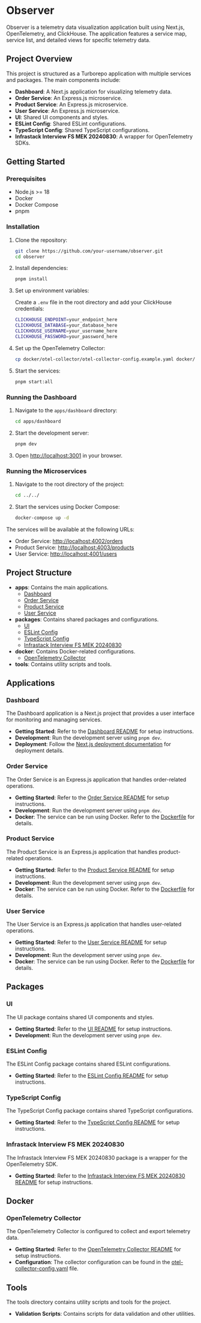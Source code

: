 # Observer

Observer is a telemetry data visualization application built using Next.js, OpenTelemetry, and ClickHouse. The application features a service map, service list, and detailed views for specific telemetry data.

## Project Overview

This project is structured as a Turborepo application with multiple services and packages. The main components include:

- **Dashboard**: A Next.js application for visualizing telemetry data.
- **Order Service**: An Express.js microservice.
- **Product Service**: An Express.js microservice.
- **User Service**: An Express.js microservice.
- **UI**: Shared UI components and styles.
- **ESLint Config**: Shared ESLint configurations.
- **TypeScript Config**: Shared TypeScript configurations.
- **Infrastack Interview FS MEK 20240830**: A wrapper for OpenTelemetry SDKs.

## Getting Started

### Prerequisites

- Node.js >= 18
- Docker
- Docker Compose
- pnpm

### Installation

1. Clone the repository:

   ```bash
   git clone https://github.com/your-username/observer.git
   cd observer
   ```

2. Install dependencies:

   ```bash
   pnpm install
   ```

3. Set up environment variables:

   Create a `.env` file in the root directory and add your ClickHouse credentials:

   ```bash
   CLICKHOUSE_ENDPOINT=your_endpoint_here
   CLICKHOUSE_DATABASE=your_database_here
   CLICKHOUSE_USERNAME=your_username_here
   CLICKHOUSE_PASSWORD=your_password_here
   ```

4. Set up the OpenTelemetry Collector:

   ```bash
   cp docker/otel-collector/otel-collector-config.example.yaml docker/otel-collector/otel-collector-config.yaml
   ```

5. Start the services:

   ```bash
   pnpm start:all
   ```

### Running the Dashboard

1. Navigate to the `apps/dashboard` directory:

   ```bash
   cd apps/dashboard
   ```

2. Start the development server:

   ```bash
   pnpm dev
   ```

3. Open [http://localhost:3001](http://localhost:3001) in your browser.

### Running the Microservices

1. Navigate to the root directory of the project:

   ```bash
   cd ../../
   ```

2. Start the services using Docker Compose:

   ```bash
   docker-compose up -d
   ```

The services will be available at the following URLs:

- Order Service: [http://localhost:4002/orders](http://localhost:4002/orders)
- Product Service: [http://localhost:4003/products](http://localhost:4003/products)
- User Service: [http://localhost:4001/users](http://localhost:4001/users)

## Project Structure

- **apps**: Contains the main applications.
  - [Dashboard](#dashboard)
  - [Order Service](#order-service)
  - [Product Service](#product-service)
  - [User Service](#user-service)
- **packages**: Contains shared packages and configurations.
  - [UI](#ui)
  - [ESLint Config](#eslint-config)
  - [TypeScript Config](#typescript-config)
  - [Infrastack Interview FS MEK 20240830](#infrastack-interview-fs-mek-20240830)
- **docker**: Contains Docker-related configurations.
  - [OpenTelemetry Collector](#opentelemetry-collector)
- **tools**: Contains utility scripts and tools.

## Applications

### Dashboard

The Dashboard application is a Next.js project that provides a user interface for monitoring and managing services.

- **Getting Started**: Refer to the [Dashboard README](apps/dashboard/README.md) for setup instructions.
- **Development**: Run the development server using `pnpm dev`.
- **Deployment**: Follow the [Next.js deployment documentation](https://nextjs.org/docs/deployment) for deployment details.

### Order Service

The Order Service is an Express.js application that handles order-related operations.

- **Getting Started**: Refer to the [Order Service README](apps/order-service/README.md) for setup instructions.
- **Development**: Run the development server using `pnpm dev`.
- **Docker**: The service can be run using Docker. Refer to the [Dockerfile](apps/order-service/Dockerfile) for details.

### Product Service

The Product Service is an Express.js application that handles product-related operations.

- **Getting Started**: Refer to the [Product Service README](apps/product-service/README.md) for setup instructions.
- **Development**: Run the development server using `pnpm dev`.
- **Docker**: The service can be run using Docker. Refer to the [Dockerfile](apps/product-service/Dockerfile) for details.

### User Service

The User Service is an Express.js application that handles user-related operations.

- **Getting Started**: Refer to the [User Service README](apps/user-service/README.md) for setup instructions.
- **Development**: Run the development server using `pnpm dev`.
- **Docker**: The service can be run using Docker. Refer to the [Dockerfile](apps/user-service/Dockerfile) for details.

## Packages

### UI

The UI package contains shared UI components and styles.

- **Getting Started**: Refer to the [UI README](packages/ui/README.md) for setup instructions.
- **Development**: Run the development server using `pnpm dev`.

### ESLint Config

The ESLint Config package contains shared ESLint configurations.

- **Getting Started**: Refer to the [ESLint Config README](packages/eslint-config/README.md) for setup instructions.

### TypeScript Config

The TypeScript Config package contains shared TypeScript configurations.

- **Getting Started**: Refer to the [TypeScript Config README](packages/typescript-config/README.md) for setup instructions.

### Infrastack Interview FS MEK 20240830

The Infrastack Interview FS MEK 20240830 package is a wrapper for the OpenTelemetry SDK.

- **Getting Started**: Refer to the [Infrastack Interview FS MEK 20240830 README](packages/infrastack-interview-fs-mek-20240830/README.md) for setup instructions.

## Docker

### OpenTelemetry Collector

The OpenTelemetry Collector is configured to collect and export telemetry data.

- **Getting Started**: Refer to the [OpenTelemetry Collector README](docker/otel-collector/README.md) for setup instructions.
- **Configuration**: The collector configuration can be found in the [otel-collector-config.yaml](docker/otel-collector/otel-collector-config.yaml) file.

## Tools

The tools directory contains utility scripts and tools for the project.

- **Validation Scripts**: Contains scripts for data validation and other utilities.
